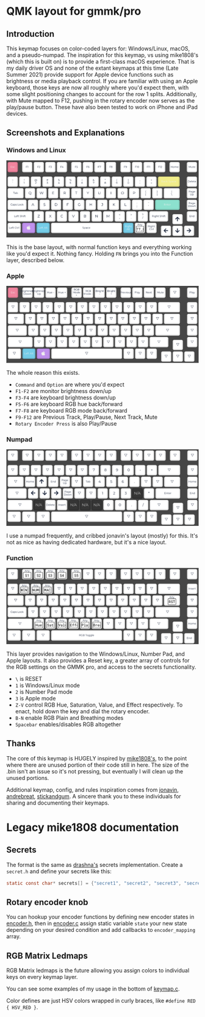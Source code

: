 # QMK layout for gmmk/pro

## Introduction

This keymap focuses on color-coded layers for: Windows/Linux, macOS, and a pseudo-numpad. The inspiration for this keymap, vs using mike1808's (which this is built on) is to provide a first-class macOS experience. That is my daily driver OS and none of the extant keymaps at this time (Late Summer 2021) provide support for Apple device functions such as brightness or media playback control. If you are familiar with using an Apple keyboard, those keys are now all roughly where you'd expect them, with some slight positioning changes to account for the row 1 splits. Additionally, with Mute mapped to F12, pushing in the rotary encoder now serves as the play/pause button. These have also been tested to work on iPhone and iPad devices.

## Screenshots and Explanations

### Windows and Linux
![WinX](WinX.png)

This is the base layout, with normal function keys and everything working like you'd expect it. Nothing fancy. Holding `FN` brings you into the Function layer, described below.

### Apple
![Apple](Apple.png)

The whole reason this exists. 

* `Command` and `Option` are where you'd expect
* `F1-F2` are monitor brightness down/up
* `F3-F4` are keyboard brightness down/up
* `F5-F6` are keyboard RGB hue back/forward
* `F7-F8` are keyboard RGB mode back/forward
* `F9-F12` are Previous Track, Play/Pause, Next Track, Mute
* `Rotary Encoder Press` is also Play/Pause

### Numpad
![NumPad](NumPad.png)

I use a numpad frequently, and cribbed jonavin's layout (mostly) for this. It's not as nice as having dedicated hardware, but it's a nice layout.

### Function
![FN](Function.png)

This layer provides navigation to the Windows/Linux, Number Pad, and Apple layouts. It also provides a Reset key, a greater array of controls for the RGB settings on the GMMK pro, and access to the secrets functionality.

* `\` is RESET
* `1` is Windows/Linux mode
* `2` is Number Pad mode
* `3` is Apple mode
* `Z-V` control RGB Hue, Saturation, Value, and Effect respectively. To enact, hold down the key and dial the rotary encoder.
* `B-N` enable RGB Plain and Breathing modes
* `Spacebar` enables/disables RGB altogether

## Thanks
The core of this keymap is HUGELY inspired by [mike1808's](../mike1808/), to the point where there are unused portion of their code still in here. The size of the .bin isn't an issue so it's not pressing, but eventually I will clean up the unused portions.

Additional keymap, config, and rules inspiration comes from [jonavin](../jonavin/), [andrebreat](../andrebrait/), [stickandgum](../stickandgum). A sincere thank you to these individuals for sharing and documenting their keymaps.

# Legacy mike1808 documentation

## Secrets
The format is the same as [drashna's](../../../../users/drashna/readme_secrets.md) secrets implementation. Create a `secret.h` and define your secrets like this:

```c
static const char* secrets[] = {"secret1", "secret2", "secret3", "secret4", "secret5"};
```

## Rotary encoder knob
You can hookup your encoder functions by defining new encoder states in [encoder.h](./encoder.h), then in [encoder.c](./encoder.c) assign static variable `state` your new state depending on your desired condition and add callbacks to `encoder_mapping` array. 

## RGB Matrix Ledmaps
RGB Matrix ledmaps is the future allowing you assign colors to individual keys on every keymap layer. 

You can see some examples of my usage in the bottom of [keymap.c](./keymap.c).

Color defines are just HSV colors wrapped in curly braces, like `#define RED { HSV_RED }`.
